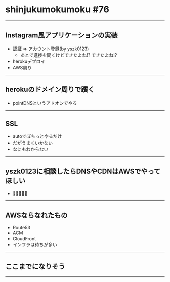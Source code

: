 # shinjukumokumoku #76

---

## Instagram風アプリケーションの実装

- 認証 => アカウント登録(by yszk0123)
  - あとで進捗を聞くけどできたよね!? できたよね!?
- herokuデプロイ
- AWS周り

---

## herokuのドメイン周りで躓く

- pointDNSというアドオンでやる

---

## SSL

- autoでぽちっとやるだけ
- だがうまくいかない
- なにもわからない

---

## yszk0123に相談したらDNSやCDNはAWSでやってほしい

- 🤬🤬🤬🤬🤬

---

## AWSならなれたもの

- Route53
- ACM
- CloudFront
- インフラは待ちが多い

---

## ここまでになりそう

---
